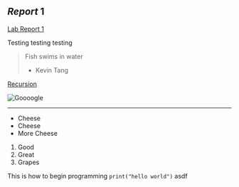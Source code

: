 ## *Report* **1**
[Lab Report 1](lab-report-1-week-2.html)

Testing testing testing
> Fish swims in water
> - Kevin Tang

[Recursion](https://qiwenkevin.github.io/cse15l-lab-reports/index.html)

![Goooogle](https://images.immediate.co.uk/production/volatile/sites/4/2009/07/GettyImages-931270318-43ab672.jpg)

---

- Cheese
- Cheese
- More Cheese

1. Good
2. Great
3. Grapes

This is how to begin programming `print("hello world")`
asdf